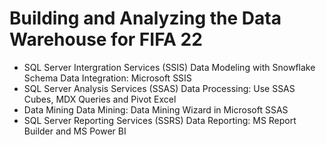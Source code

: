 # Building and Analyzing the Data Warehouse for FIFA 22

+ SQL Server Intergration Services (SSIS)
  Data Modeling with Snowflake Schema
  Data Integration: Microsoft SSIS
+ SQL Server Analysis Services (SSAS)
  Data Processing: Use SSAS Cubes, MDX Queries and Pivot Excel 
+ Data Mining
  Data Mining: Data Mining Wizard in Microsoft SSAS
+ SQL Server Reporting Services (SSRS)
  Data Reporting: MS Report Builder and MS Power BI
